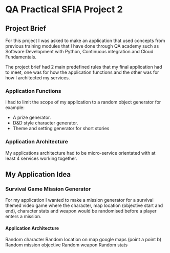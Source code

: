 # QA Practical SFIA Project 2
## Project Brief
For this project I was asked to make an application that used concepts from previous training modules that I have done through QA academy such as Software Development with Python, Continuous integration and Cloud Fundamentals.

The project brief had 2 main predefined rules that my final application had to meet, one was for how the application functions and the other was for how I architected my services.

### Application Functions
i had to limit the scope of my application to a random object generator for example:
* A prize generator.
* D&D style character generator.
* Theme and setting generator for short stories

### Application Architecture 
My applications architecture had to be micro-service orientated with at least 4 services working together.

## My Application Idea
 
### Survival Game Mission Generator

For my application I wanted to make a mission generator for a survival themed video game where the character, map location (objective start and end), character stats and weapon would be randomised before a player enters a mission.

#### Application Architecture 

Random character 
Random location on map google maps (point a point b) 
Random mission objective
Random weapon 
Random stats 












